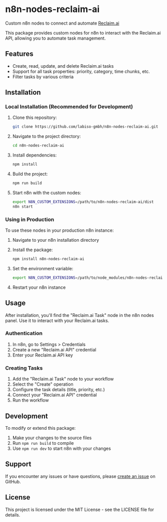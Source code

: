 # n8n-nodes-reclaim-ai

Custom n8n nodes to connect and automate [Reclaim.ai](https://reclaim.ai)

This package provides custom nodes for n8n to interact with the Reclaim.ai API, allowing you to automate task management.

## Features

- Create, read, update, and delete Reclaim.ai tasks
- Support for all task properties: priority, category, time chunks, etc.
- Filter tasks by various criteria

## Installation

### Local Installation (Recommended for Development)

1. Clone this repository:
   ```bash
   git clone https://github.com/labiso-gmbh/n8n-nodes-reclaim-ai.git
   ```
2. Navigate to the project directory:
   ```bash
   cd n8n-nodes-reclaim-ai
   ```
3. Install dependencies:
   ```bash
   npm install
   ```
4. Build the project:
   ```bash
   npm run build
   ```
5. Start n8n with the custom nodes:
   ```bash
   export N8N_CUSTOM_EXTENSIONS=/path/to/n8n-nodes-reclaim-ai/dist
   n8n start
   ```

### Using in Production

To use these nodes in your production n8n instance:

1. Navigate to your n8n installation directory
2. Install the package:
   ```bash
   npm install n8n-nodes-reclaim-ai
   ```
3. Set the environment variable:

   ```bash
   export N8N_CUSTOM_EXTENSIONS=/path/to/node_modules/n8n-nodes-reclaim-ai
   ```

4. Restart your n8n instance

## Usage

After installation, you'll find the "Reclaim.ai Task" node in the n8n nodes panel. Use it to interact with your Reclaim.ai tasks.

### Authentication

1. In n8n, go to Settings > Credentials
2. Create a new "Reclaim.ai API" credential
3. Enter your Reclaim.ai API key

### Creating Tasks

1. Add the "Reclaim.ai Task" node to your workflow
2. Select the "Create" operation
3. Configure the task details (title, priority, etc.)
4. Connect your "Reclaim.ai API" credential
5. Run the workflow

## Development

To modify or extend this package:

1. Make your changes to the source files
2. Run `npm run build` to compile
3. Use `npm run dev` to start n8n with your changes

## Support

If you encounter any issues or have questions, please [create an issue](https://github.com/labiso-gmbh/n8n-nodes-reclaim-ai/issues) on GitHub.

## License

This project is licensed under the MIT License - see the LICENSE file for details.
